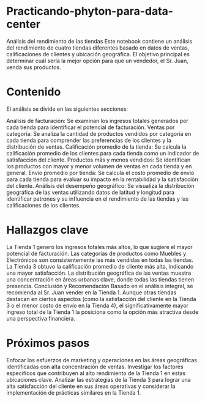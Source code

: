 # Practicando-phyton-para-data-center
Análisis del rendimiento de las tiendas
Este notebook contiene un análisis del rendimiento de cuatro tiendas diferentes basado en datos de ventas, calificaciones de clientes y ubicación geográfica. El objetivo principal es determinar cuál sería la mejor opción para que un vendedor, el Sr. Juan, venda sus productos.

# Contenido
El análisis se divide en las siguientes secciones:

Análisis de facturación: Se examinan los ingresos totales generados por cada tienda para identificar el potencial de facturación.
Ventas por categoría: Se analiza la cantidad de productos vendidos por categoría en cada tienda para comprender las preferencias de los clientes y la distribución de ventas.
Calificación promedio de la tienda: Se calcula la calificación promedio de los clientes para cada tienda como un indicador de satisfacción del cliente.
Productos más y menos vendidos: Se identifican los productos con mayor y menor volumen de ventas en cada tienda y en general.
Envío promedio por tienda: Se calcula el costo promedio de envío para cada tienda para evaluar su impacto en la rentabilidad y la satisfacción del cliente.
Análisis del desempeño geográfico: Se visualiza la distribución geográfica de las ventas utilizando datos de latitud y longitud para identificar patrones y su influencia en el rendimiento de las tiendas y las calificaciones de los clientes. 

# Hallazgos clave
La Tienda 1 generó los ingresos totales más altos, lo que sugiere el mayor potencial de facturación.
Las categorías de productos como Muebles y Electrónicos son consistentemente las más vendidas en todas las tiendas.
La Tienda 3 obtuvo la calificación promedio de cliente más alta, indicando una mayor satisfacción.
La distribución geográfica de las ventas muestra una concentración en áreas urbanas clave, donde todas las tiendas tienen presencia.
Conclusión y Recomendación
Basado en el análisis integral, se recomienda al Sr. Juan vender en la Tienda 1. Aunque otras tiendas destacan en ciertos aspectos (como la satisfacción del cliente en la Tienda 3 o el menor costo de envío en la Tienda 4), el significativamente mayor ingreso total de la Tienda 1 la posiciona como la opción más atractiva desde una perspectiva financiera.

# Próximos pasos
Enfocar los esfuerzos de marketing y operaciones en las áreas geográficas identificadas con alta concentración de ventas.
Investigar los factores específicos que contribuyen al alto rendimiento de la Tienda 1 en estas ubicaciones clave.
Analizar las estrategias de la Tienda 3 para lograr una alta satisfacción del cliente en sus áreas operativas y considerar la implementación de prácticas similares en la Tienda 1.

